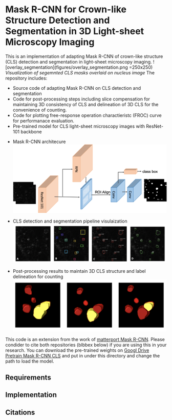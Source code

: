 # Mask R-CNN for Crown-like Structure Detection and Segmentation in 3D Light-sheet Microscopy Imaging
This is an implementation of adapting Mask R-CNN of crown-like structure (CLS) detection and segmentation in light-sheet microscopy imaging.
![overlay_segmentation](figures/overlay_segmentation.png =250x250)
*Visualization of segemnted CLS masks overlaid on nucleus image*
The repository includes:
* Source code of adapting Mask R-CNN on CLS detection and segmentation
* Code for post-processing steps including slice compensation for maintaining 3D consistency of CLS and delineation of 3D CLS for the convenience of counting.
* Code for plotting free-response operation charactieristc (FROC) curve for performanace evaluation.
* Pre-trained model for CLS light-sheet microscopy images with ResNet-101 backbone
- Mask R-CNN architecure
![maskrcnn](figures/maskrcnn.png)

- CLS detection and segmentation pipeline visulaization 
![pipeline](figures/pipeline.png)

- Post-processing results to maintain 3D CLS structure and label delineation for counting
![post_processing](figures/post_processing.png)


This code is an extension from the work of [matterport Mask R-CNN](https://github.com/matterport/Mask_RCNN). Please condider to cite both repositories (blbbex below) if you are using this in your research. You can download the pre-trained weights on [Googl Drive Pretrain Mask R-CNN CLS](https://drive.google.com/open?id=10vgXowD2M8xRrs6-A5pXCUbDlOUfan2A) and put in under this directory and change the path to load the model.

## Requirements
## Implementation
## Citations
